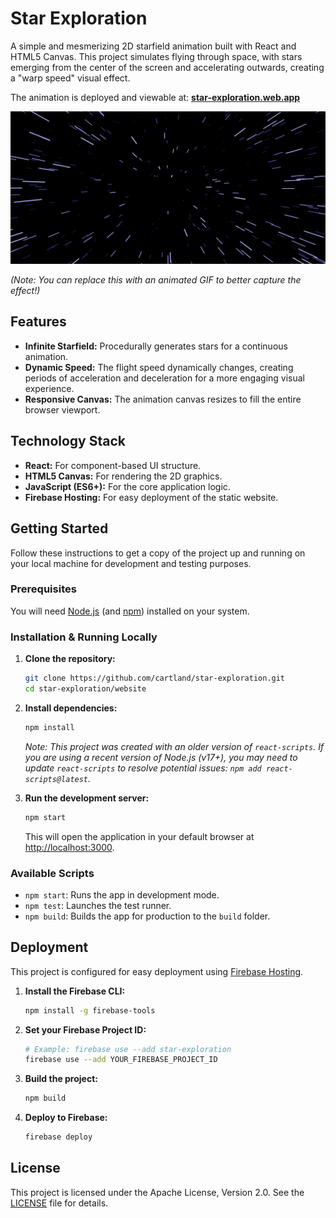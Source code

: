 # Star Exploration

A simple and mesmerizing 2D starfield animation built with React and HTML5 Canvas. This project simulates flying through space, with stars emerging from the center of the screen and accelerating outwards, creating a "warp speed" visual effect.

The animation is deployed and viewable at: **[star-exploration.web.app](https://star-exploration.web.app/)**

![Star Exploration Screenshot](https://raw.githubusercontent.com/cartland/star-exploration/main/website/public/screenshot.png)

*(Note: You can replace this with an animated GIF to better capture the effect!)*

## Features

-   **Infinite Starfield:** Procedurally generates stars for a continuous animation.
-   **Dynamic Speed:** The flight speed dynamically changes, creating periods of acceleration and deceleration for a more engaging visual experience.
-   **Responsive Canvas:** The animation canvas resizes to fill the entire browser viewport.

## Technology Stack

-   **React:** For component-based UI structure.
-   **HTML5 Canvas:** For rendering the 2D graphics.
-   **JavaScript (ES6+):** For the core application logic.
-   **Firebase Hosting:** For easy deployment of the static website.

## Getting Started

Follow these instructions to get a copy of the project up and running on your local machine for development and testing purposes.

### Prerequisites

You will need [Node.js](https://nodejs.org) (and [npm](https://www.npmjs.com/)) installed on your system.

### Installation & Running Locally

1.  **Clone the repository:**
    ```sh
    git clone https://github.com/cartland/star-exploration.git
    cd star-exploration/website
    ```

2.  **Install dependencies:**
    ```sh
    npm install
    ```
    *Note: This project was created with an older version of `react-scripts`. If you are using a recent version of Node.js (v17+), you may need to update `react-scripts` to resolve potential issues: `npm add react-scripts@latest`.*

3.  **Run the development server:**
    ```sh
    npm start
    ```
    This will open the application in your default browser at [http://localhost:3000](http://localhost:3000).

### Available Scripts

-   `npm start`: Runs the app in development mode.
-   `npm test`: Launches the test runner.
-   `npm build`: Builds the app for production to the `build` folder.

## Deployment

This project is configured for easy deployment using [Firebase Hosting](https://firebase.google.com/docs/hosting).

1.  **Install the Firebase CLI:**
    ```sh
    npm install -g firebase-tools
    ```

2.  **Set your Firebase Project ID:**
    ```sh
    # Example: firebase use --add star-exploration
    firebase use --add YOUR_FIREBASE_PROJECT_ID
    ```

3.  **Build the project:**
    ```sh
    npm build
    ```

4.  **Deploy to Firebase:**
    ```sh
    firebase deploy
    ```

## License

This project is licensed under the Apache License, Version 2.0. See the [LICENSE](LICENSE) file for details.
